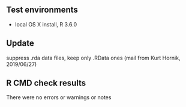 ## Test environments
* local OS X install, R 3.6.0

## Update
suppress .rda data files, keep only .RData ones 
(mail from Kurt Hornik, 2019/06/27)

## R CMD check results
There were no errors or warnings or notes

